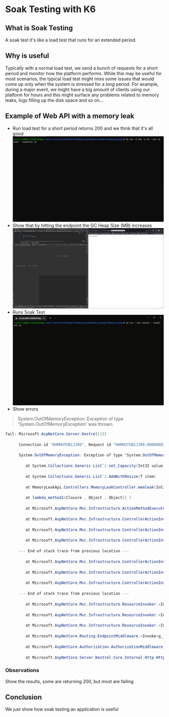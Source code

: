 # Soak Testing with K6

## What is Soak Testing
A soak test it's like a load test that runs for an extended period.

## Why is useful
Typically with a normal load test, we send a bunch of requests for a short period and monitor how the platform performs. While this may be useful for most scenarios, the typical load test might miss some issues that would come up only when the system is stressed for a _long_ period. For example, during a major event, we might have a big amount of clients using our platform for hours and this might surface any problems related to memory leaks, logs filling up the disk space and so on...

## Example of Web API with a memory leak
<!-- This API with a memory leak is taken from Microsoft Diagnostic examples... -->
- Run load test for a short period returns 200 and we think that it's all good
![LoadTest](/Resources/LoadTestGif.gif)
- Show that by hitting the endpoint the GC Heap Size (MB) increases
![GCHeapSize](/Resources/GCHeapSize.gif)
- Runs Soak Test
![GCHeapSize](/Resources/SoakTestVideo.gif)
- Show errors

> System.OutOfMemoryException: Exception of type 'System.OutOfMemoryException' was thrown.


```C#
fail: Microsoft.AspNetCore.Server.Kestrel[13]

      Connection id "0HMHUTUB1JJR6", Request id "0HMHUTUB1JJR6:00000003": An unhandled exception was thrown by the application.

      System.OutOfMemoryException: Exception of type 'System.OutOfMemoryException' was thrown.

         at System.Collections.Generic.List`1.set_Capacity(Int32 value)

         at System.Collections.Generic.List`1.AddWithResize(T item)

         at MemoryLeakApi.Controllers.MemoryLeakController.memleak(Int32 kb) in /src/Controllers/MemoryLeakController.cs:line 18

         at lambda_method1(Closure , Object , Object[] )

         at Microsoft.AspNetCore.Mvc.Infrastructure.ActionMethodExecutor.SyncObjectResultExecutor.Execute(IActionResultTypeMapper mapper, ObjectMethodExecutor executor, Object controller, Object[] arguments)

         at Microsoft.AspNetCore.Mvc.Infrastructure.ControllerActionInvoker.InvokeActionMethodAsync()

         at Microsoft.AspNetCore.Mvc.Infrastructure.ControllerActionInvoker.Next(State& next, Scope& scope, Object& state, Boolean& isCompleted)

         at Microsoft.AspNetCore.Mvc.Infrastructure.ControllerActionInvoker.InvokeNextActionFilterAsync()

      --- End of stack trace from previous location ---

         at Microsoft.AspNetCore.Mvc.Infrastructure.ControllerActionInvoker.Rethrow(ActionExecutedContextSealed context)

         at Microsoft.AspNetCore.Mvc.Infrastructure.ControllerActionInvoker.Next(State& next, Scope& scope, Object& state, Boolean& isCompleted)

         at Microsoft.AspNetCore.Mvc.Infrastructure.ControllerActionInvoker.InvokeInnerFilterAsync()

      --- End of stack trace from previous location ---

         at Microsoft.AspNetCore.Mvc.Infrastructure.ResourceInvoker.<InvokeFilterPipelineAsync>g__Awaited|20_0(ResourceInvoker invoker, Task lastTask, State next, Scope scope, Object state, Boolean isCompleted)

         at Microsoft.AspNetCore.Mvc.Infrastructure.ResourceInvoker.<InvokeAsync>g__Awaited|17_0(ResourceInvoker invoker, Task task, IDisposable scope)

         at Microsoft.AspNetCore.Mvc.Infrastructure.ResourceInvoker.<InvokeAsync>g__Awaited|17_0(ResourceInvoker invoker, Task task, IDisposable scope)

         at Microsoft.AspNetCore.Routing.EndpointMiddleware.<Invoke>g__AwaitRequestTask|6_0(Endpoint endpoint, Task requestTask, ILogger logger)

         at Microsoft.AspNetCore.Authorization.AuthorizationMiddleware.Invoke(HttpContext context)

         at Microsoft.AspNetCore.Server.Kestrel.Core.Internal.Http.HttpProtocol.ProcessRequests[TContext](IHttpApplication`1 application)
```

### Observations
Show the results, some are returning 200, but most are failing

## Conclusion
We just show how soak testing an application is useful
